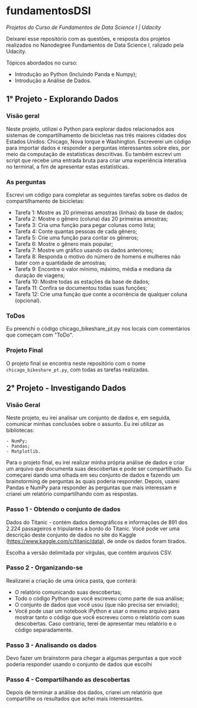 # fundamentosDSI
<i> Projetos do Curso de Fundamentos de Data Science I | Udacity </i>

Deixarei esse repositório com as questões, e resposta dos projetos realizados no Nanodegree Fundamentos de Data Science I, ralizado pela Udacity.

Tópicos abordados no curso:
- Introdução ao Python (Incluindo Panda e Numpy);
- Introdução a Análise de Dados.

## 1° Projeto - Explorando Dados
### Visão geral
Neste projeto, utilizei o Python para explorar dados relacionados aos sistemas de compartilhamento de bicicletas nas três maiores 
cidades dos Estados Unidos: Chicago, Nova Iorque e Washington. Escreverei um código para importar dados e responder a perguntas 
interessantes sobre eles, por meio da computação de estatísticas descritivas. Eu também escrevi um script que recebe uma entrada 
bruta para criar uma experiência interativa no terminal, a fim de apresentar estas estatísticas.

### As perguntas
Escrevi um código para completar as seguintes tarefas sobre os dados de compartilhamento de bicicletas:

- Tarefa 1: Mostre as 20 primeiras amostras (linhas) da base de dados;
- Tarefa 2: Mostre o gênero (coluna) das 20 primeiras amostras;
- Tarefa 3: Cria uma função para pegar colunas como lista;
- Tarefa 4: Conte quantas pessoas de cada gênero;
- Tarefa 5: Crie uma função para contar os gêneros;
- Tarefa 6: Mostre o gênero mais popular;
- Tarefa 7: Mostre um gráfico usando os dados anteriores;
- Tarefa 8: Responda o motivo do número de homens e mulheres não bater com a quantidade de amostras;
- Tarefa 9: Encontre o valor mínimo, máximo, média e mediana da duração de viagens;
- Tarefa 10: Mostre todas as estações da base de dados;
- Tarefa 11: Confira se documentou todas suas funções;
- Tarefa 12: Crie uma função que conte a ocorrência de qualquer coluna (opcional).

### ToDos
Eu preenchi o código chicago_bikeshare_pt.py nos locais com comentários que começam com "ToDo". 

### Projeto Final
O projeto final se encontra neste repositório com o nome ```chicago_bikeshare_pt.py```, com todas as tarefas realizadas.

## 2° Projeto - Investigando Dados
### Visão Geral

Neste projeto, eu irei analisar um conjunto de dados e, em seguida, comunicar minhas conclusões sobre o assunto. Eu irei utilizar as 
bibliotecas:
```
- NumPy;
- Pandas;
- Matplotlib.
```

Para o projeto final, eu irei realizar minha própria análise de dados e criar um arquivo que documenta suas descobertas e pode ser 
compartilhado. Eu começarei dando uma olhada em seu conjunto de dados e fazendo um brainstorming de perguntas às quais poderia 
responder. Depois, usarei Pandas e NumPy para responder às perguntas que mais interessam e criarei um relatório compartilhando 
com as respostas.

### Passo 1 - Obtendo o conjunto de dados
Dados do Titanic - contém dados demográficos e informações de 891 dos 2.224 passageiros e tripulantes a bordo do Titanic. 
Você pode ver uma descrição deste conjunto de dados no site do Kaggle (https://www.kaggle.com/c/titanic/data), de onde os dados 
foram tirados.

Escolha a versão delimitada por vírgulas, que contém arquivos CSV.

### Passo 2 - Organizando-se
Realizarei a criação de uma única pasta, que conterá:

- O relatório comunicando suas descobertas;
- Todo o código Python que você escreveu como parte de sua análise;
- O conjunto de dados que você usou (que não precisa ser enviado);
- Você pode usar um notebook iPython e usar o mesmo arquivo para mostrar tanto o código que você escreveu como o relatório com 
suas descobertas. Caso contrário, terei de apresentar meu relatório e o código separadamente.

### Passo 3 - Analisando os dados
Devo fazer um brainstorm para chegar a algumas perguntas a que você poderia responder usando o conjunto de dados que escolhi

### Passo 4 - Compartilhando as descobertas
Depois de terminar a análise dos dados, criarei um relatório que compartilhe os resultados que achei mais interessantes. 

